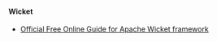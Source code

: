 #### Wicket

* [Official Free Online Guide for Apache Wicket framework](http://wicket.apache.org/learn/#guide)

